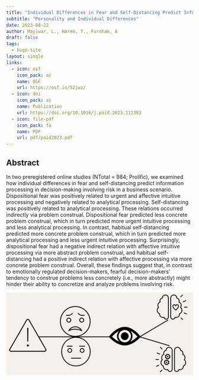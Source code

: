 ```yaml
---
title: "Individual Differences in Fear and Self-Distancing Predict Information Processing via Problem Construal"
subtitle: "Personality and Individual Differences"
date: 2023-08-22
author: Mayiwar, L., Hærem, T., Furnham, A
draft: false
tags:
  - hugo-site
layout: single
links:
  - icon: osf
    icon_pack: ai
    name: OSF
    url: https://osf.io/52jwz/
  - icon: doi
    icon_pack: ai
    name: Publication
    url: https://doi.org/10.1016/j.paid.2023.112383
  - icon: file-pdf
    icon_pack: fa
    name: PDF
    url: pdf/paid2023.pdf
---
```


## Abstract

In two preregistered online studies (NTotal = 984; Prolific), we examined how individual differences in fear and self-distancing predict information processing in decision-making involving risk in a business scenario. Dispositional fear was positively related to urgent and affective intuitive processing and negatively related to analytical processing. Self-distancing was positively related to analytical processing. These relations occurred indirectly via problem construal. Dispositional fear predicted less concrete problem construal, which in turn predicted more urgent intuitive processing and less analytical processing. In contrast, habitual self-distancing predicted more concrete problem construal, which in turn predicted more analytical processing and less urgent intuitive processing. Surprisingly, dispositional fear had a negative indirect relation with affective intuitive processing via more abstract problem construal, and habitual self-distancing had a positive indirect relation with affective processing via more concrete problem construal. Overall, these findings suggest that, in contrast to emotionally regulated decision-makers, fearful decision-makers’ tendency to construe problems less concretely (i.e., more abstractly) might hinder their ability to concretize and analyze problems involving risk.

![](PAID2023.png)